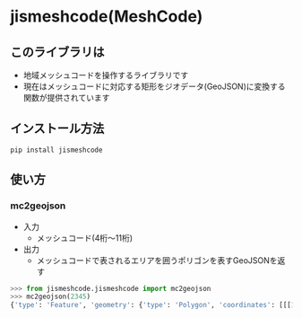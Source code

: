 # jismeshcode(MeshCode)

## このライブラリは
- 地域メッシュコードを操作するライブラリです
- 現在はメッシュコードに対応する矩形をジオデータ(GeoJSON)に変換する関数が提供されています

## インストール方法
```shell
pip install jismeshcode
```

## 使い方
### mc2geojson
- 入力
    - メッシュコード(4桁〜11桁)
- 出力
    - メッシュコードで表されるエリアを囲うポリゴンを表すGeoJSONを返す

```Python
>>> from jismeshcode.jismeshcode import mc2geojson
>>> mc2geojson(2345)
{'type': 'Feature', 'geometry': {'type': 'Polygon', 'coordinates': [[[145, 15.333333333333334], [146, 15.333333333333334], [146, 16.0], [145, 16.0], [145, 15.333333333333334]]]}, 'properties': {'meshcode': '2345'}}
```
